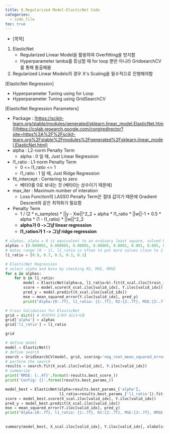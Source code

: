 ```yaml
---
title: 6.Regularized Model-ElasticNet Code
categories:
  - code_file
toc: true
---
```


- [목적]
1. ElasticNet
    - Regularized Linear Model을 활용하여 Overfitting을 방지함
    - Hyperparameter lamba를 튜닝할 때 for loop 뿐만 아니라 GridsearchCV를 통해 돌출해봄
2. Regularized Linear Models의 경우 X's Scaling을 필수적으로 진행해야함

[ElasticNet Regression]
- Hyperparameter Tuning using for Loop
- Hyperparameter Tuning using GridSearchCV

[ElasticNet Regression Parameters]
- Package : [https://scikit-learn.org/stable/modules/generated/sklearn.linear_model.ElasticNet.html](https://colab.research.google.com/corgiredirector?site=https%3A%2F%2Fscikit-learn.org%2Fstable%2Fmodules%2Fgenerated%2Fsklearn.linear_model.ElasticNet.html)
- alpha : L2-norm Penalty Term
    - alpha : 0 일 때, Just Linear Regression
- l1_ratio : L1-norm Penalty Term
    - 0 <= l1_ratio <= 1
    - l1_ratio : 1 일 때, Just Ridge Regression
- fit_intercept : Centering to zero
    - 베타0를 0로 보내는 것 (베타0는 상수이기 때문에)
- max_iter : Maximum number of interation
    - Loss Function의 LASSO Penalty Term은 절대 값이기 때문에 Gradient Descent와 같은 최적화가 필요함
- Penalty Term
    - 1 / (2 * n_samples) * ||y - Xw||^2_2 + alpha * l1_ratio * ||w||-1 + 0.5 * alpha * (1 - l1_ratio) * ||w||^2_2
    - **alpha가 0 ->그냥 linear regression**
    - **l1_ration가 1 -> 그냥 ridge regression**

```python
# alphas, alpha = 0 is equivalent to an ordinary least square, solved by the LinearRegression object.
alphas = [0.000001, 0.000005, 0.00001, 0.00005, 0.0001, 0.001, 0.005, 0.01, 0.05]
# betas range (0 ~ 1), l1_ratio is often to put more values close to 1 (i.e. Lasso) and less close to 0 (i.e. Ridge)
l1_ratio = [0.9, 0.7, 0.5, 0.3, 0.1]

# ElasticNet Regression
# select alpha and beta by checking R2, MSE, RMSE
for a in alphas:
    for b in l1_ratio:
        model = ElasticNet(alpha=a, l1_ratio=b).fit(X_scal.iloc[train_idx], Y.iloc[train_idx])
        score = model.score(X_scal.iloc[valid_idx], Y.iloc[valid_idx])
        pred_y = model.predict(X_scal.iloc[valid_idx])
        mse = mean_squared_error(Y.iloc[valid_idx], pred_y)
        print("Alpha:{0:.7f}, l1_ratio: {1:.7f}, R2:{2:.7f}, MSE:{3:.7f}, RMSE:{4:.7f}".format(a, b, score, mse, np.sqrt(mse)))
```

```python
# Cross Validation for ElasticNet
grid = dict() # 파라미터 2개라 dict사용
grid['alpha'] = alphas
grid['l1_ratio'] = l1_ratio
```

```python
grid
```

```python
# define model
model = ElasticNet()
# define search
search = GridSearchCV(model, grid, scoring='neg_root_mean_squared_error', cv=5, n_jobs=-1)
# perform the search
results = search.fit(X_scal.iloc[valid_idx], Y.iloc[valid_idx])
# summarize
print('RMSE: {:.4f}'.format(-results.best_score_))
print('Config: {}'.format(results.best_params_))
```

```python
model_best = ElasticNet(alpha=results.best_params_['alpha'],
                        l1_ratio=results.best_params_['l1_ratio']).fit(X_scal.iloc[train_idx], Y.iloc[train_idx])
score = model_best.score(X_scal.iloc[valid_idx], Y.iloc[valid_idx])
pred_y = model_best.predict(X_scal.iloc[valid_idx])
mse = mean_squared_error(Y.iloc[valid_idx], pred_y)
print("Alpha:{0:.7f}, l1_ratio: {1:.7f}, R2:{2:.7f}, MSE:{3:.7f}, RMSE:{4:.7f}".format(results.best_params_['alpha'],
                                                                                   results.best_params_['l1_ratio'],
                                                                                   score, mse, np.sqrt(mse)))
summary(model_best, X_scal.iloc[valid_idx], Y.iloc[valid_idx], xlabels=X.columns)
```
